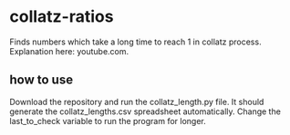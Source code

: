 # collatz-ratios

Finds numbers which take a long time to reach 1 in collatz process. Explanation here: youtube.com.

## how to use
Download the repository and run the collatz_length.py file. It should generate the collatz_lengths.csv spreadsheet automatically. Change the last_to_check variable to run the program for longer.
